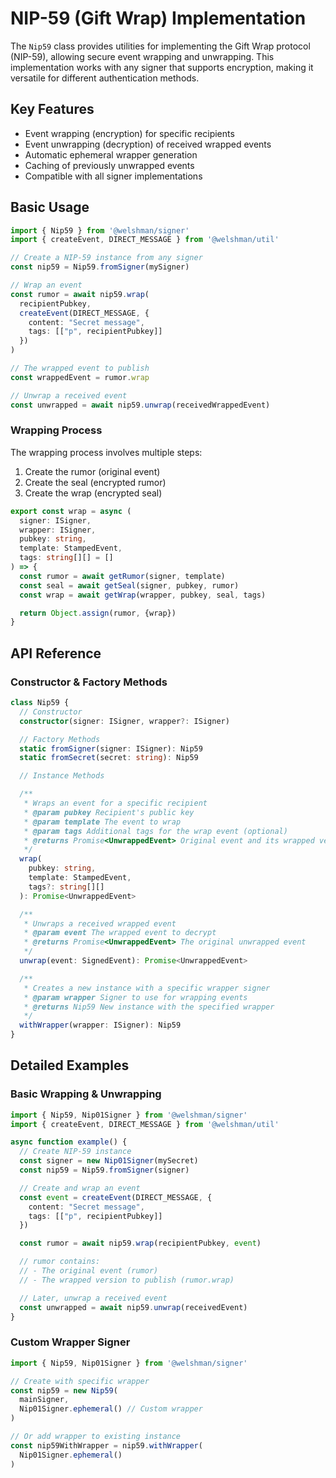 # NIP-59 (Gift Wrap) Implementation

The `Nip59` class provides utilities for implementing the Gift Wrap protocol (NIP-59), allowing secure event wrapping and unwrapping. This implementation works with any signer that supports encryption, making it versatile for different authentication methods.

## Key Features

- Event wrapping (encryption) for specific recipients
- Event unwrapping (decryption) of received wrapped events
- Automatic ephemeral wrapper generation
- Caching of previously unwrapped events
- Compatible with all signer implementations

## Basic Usage

```typescript
import { Nip59 } from '@welshman/signer'
import { createEvent, DIRECT_MESSAGE } from '@welshman/util'

// Create a NIP-59 instance from any signer
const nip59 = Nip59.fromSigner(mySigner)

// Wrap an event
const rumor = await nip59.wrap(
  recipientPubkey,
  createEvent(DIRECT_MESSAGE, {
    content: "Secret message",
    tags: [["p", recipientPubkey]]
  })
)

// The wrapped event to publish
const wrappedEvent = rumor.wrap

// Unwrap a received event
const unwrapped = await nip59.unwrap(receivedWrappedEvent)
```

### Wrapping Process

The wrapping process involves multiple steps:

1. Create the rumor (original event)
2. Create the seal (encrypted rumor)
3. Create the wrap (encrypted seal)

```typescript
export const wrap = async (
  signer: ISigner,
  wrapper: ISigner,
  pubkey: string,
  template: StampedEvent,
  tags: string[][] = []
) => {
  const rumor = await getRumor(signer, template)
  const seal = await getSeal(signer, pubkey, rumor)
  const wrap = await getWrap(wrapper, pubkey, seal, tags)

  return Object.assign(rumor, {wrap})
}
```

## API Reference

### Constructor & Factory Methods

```typescript
class Nip59 {
  // Constructor
  constructor(signer: ISigner, wrapper?: ISigner)

  // Factory Methods
  static fromSigner(signer: ISigner): Nip59
  static fromSecret(secret: string): Nip59

  // Instance Methods

  /**
   * Wraps an event for a specific recipient
   * @param pubkey Recipient's public key
   * @param template The event to wrap
   * @param tags Additional tags for the wrap event (optional)
   * @returns Promise<UnwrappedEvent> Original event and its wrapped version
   */
  wrap(
    pubkey: string,
    template: StampedEvent,
    tags?: string[][]
  ): Promise<UnwrappedEvent>

  /**
   * Unwraps a received wrapped event
   * @param event The wrapped event to decrypt
   * @returns Promise<UnwrappedEvent> The original unwrapped event
   */
  unwrap(event: SignedEvent): Promise<UnwrappedEvent>

  /**
   * Creates a new instance with a specific wrapper signer
   * @param wrapper Signer to use for wrapping events
   * @returns Nip59 New instance with the specified wrapper
   */
  withWrapper(wrapper: ISigner): Nip59
}
```

## Detailed Examples

### Basic Wrapping & Unwrapping

```typescript
import { Nip59, Nip01Signer } from '@welshman/signer'
import { createEvent, DIRECT_MESSAGE } from '@welshman/util'

async function example() {
  // Create NIP-59 instance
  const signer = new Nip01Signer(mySecret)
  const nip59 = Nip59.fromSigner(signer)

  // Create and wrap an event
  const event = createEvent(DIRECT_MESSAGE, {
    content: "Secret message",
    tags: [["p", recipientPubkey]]
  })

  const rumor = await nip59.wrap(recipientPubkey, event)

  // rumor contains:
  // - The original event (rumor)
  // - The wrapped version to publish (rumor.wrap)

  // Later, unwrap a received event
  const unwrapped = await nip59.unwrap(receivedEvent)
}
```

### Custom Wrapper Signer

```typescript
import { Nip59, Nip01Signer } from '@welshman/signer'

// Create with specific wrapper
const nip59 = new Nip59(
  mainSigner,
  Nip01Signer.ephemeral() // Custom wrapper
)

// Or add wrapper to existing instance
const nip59WithWrapper = nip59.withWrapper(
  Nip01Signer.ephemeral()
)
```

